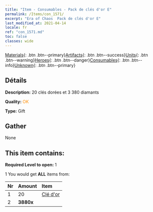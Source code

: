 ```yaml
---
title: "Item - Consumables - Pack de clés d'or E"
permalink: /Items/con_1571/
excerpt: "Era of Chaos  Pack de clés d'or E"
last_modified_at: 2021-04-14
locale: fr
ref: "con_1571.md"
toc: false
classes: wide
---
```

 [Materials](/fr/Items/){: .btn .btn--primary}[Artifacts](/fr/Items/Artifacts/){: .btn .btn--success}[Units](/fr/Items/Units/){: .btn .btn--warning}[Heroes](/fr/Items/Heroes/){: .btn .btn--danger}[Consumables](/fr/Items/Consumables/){: .btn .btn--info}[Unknown](/fr/Items/Unknown/){: .btn .btn--primary}

## Détails
 **Description:** 20 clés dorées et 3 380 diamants

 **Quality:** <span style="color: #FF8C00">OK</span>

 **Type:** Gift

## Gather

  None

## This item contains:

 **Required Level to open:** 1

 1 You would get **ALL** items  from:

  | Nr | Amount |     Item    |
  |:---|:-------|:------------|
  | 1 | 20 | [Clé d'or](/fr/Items/con_783/) | 
  | 2 |  **3880x** | <i class="fas fa-gem"/> |  | 
